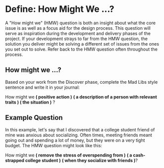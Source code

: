 # Define: How Might We ...?
A "How might we" (HMW) question is both an insight about what the core issue is as well as a focus aid for the design process. This question will serve as inspiration during the development and delivery phases of the project. If your development strays to far from the HMW question, the solution you deliver might be solving a different set of issues from the ones you set out to solve. Refer back to the HMW question often throughout the process.

## How might we ...?
Based on your work from the Discover phase, complete the Mad Libs style sentence and write it in your journal:

How might we **( positive action )** **( a description of a person with relevant traits ) ( the situation )** ?

## Example Question  
In this example, let's say that I discovered that a college student friend of mine was anxious about socializing. Often times, meeting friends meant going out and spending a lot of money, but they were on a very tight budget. The HMW question might look like this:

How might we **( remove the stress of overspending from )** **( a cash-strapped college student )** **( when they socialize with friends )**?